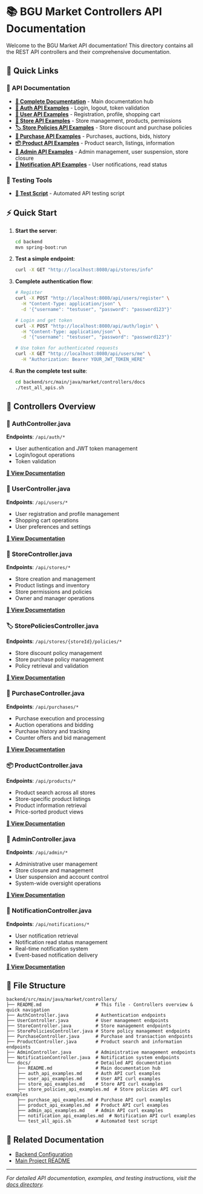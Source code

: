 # 📚 BGU Market Controllers API Documentation

Welcome to the BGU Market API documentation! This directory contains all the REST API controllers and their comprehensive documentation.

## 🚀 Quick Links

### 📖 API Documentation
- **[📁 Complete Documentation](docs/README.md)** - Main documentation hub
- **[🔐 Auth API Examples](docs/auth_api_examples.md)** - Login, logout, token validation
- **[👤 User API Examples](docs/user_api_examples.md)** - Registration, profile, shopping cart
- **[🏪 Store API Examples](docs/store_api_examples.md)** - Store management, products, permissions
- **[🏷️ Store Policies API Examples](docs/store_policies_api_examples.md)** - Store discount and purchase policies
- **[🛒 Purchase API Examples](docs/purchase_api_examples.md)** - Purchases, auctions, bids, history
- **[📦 Product API Examples](docs/product_api_examples.md)** - Product search, listings, information
- **[🔧 Admin API Examples](docs/admin_api_examples.md)** - Admin management, user suspension, store closure
- **[🔔 Notification API Examples](docs/notification_api_examples.md)** - User notifications, read status

### 🧪 Testing Tools
- **[🔧 Test Script](docs/test_all_apis.sh)** - Automated API testing script

## ⚡ Quick Start

1. **Start the server**:
   ```bash
   cd backend
   mvn spring-boot:run
   ```

2. **Test a simple endpoint**:
   ```bash
   curl -X GET "http://localhost:8080/api/stores/info"
   ```

3. **Complete authentication flow**:
   ```bash
   # Register
   curl -X POST "http://localhost:8080/api/users/register" \
     -H "Content-Type: application/json" \
     -d '{"username": "testuser", "password": "password123"}'
   
   # Login and get token
   curl -X POST "http://localhost:8080/api/auth/login" \
     -H "Content-Type: application/json" \
     -d '{"username": "testuser", "password": "password123"}'
   
   # Use token for authenticated requests
   curl -X GET "http://localhost:8080/api/users/me" \
     -H "Authorization: Bearer YOUR_JWT_TOKEN_HERE"
   ```

4. **Run the complete test suite**:
   ```bash
   cd backend/src/main/java/market/controllers/docs
   ./test_all_apis.sh
   ```

## 📁 Controllers Overview

### 🔐 AuthController.java
**Endpoints**: `/api/auth/*`
- User authentication and JWT token management
- Login/logout operations
- Token validation

**[📖 View Documentation](docs/auth_api_examples.md)**

### 👤 UserController.java  
**Endpoints**: `/api/users/*`
- User registration and profile management
- Shopping cart operations
- User preferences and settings

**[📖 View Documentation](docs/user_api_examples.md)**

### 🏪 StoreController.java
**Endpoints**: `/api/stores/*`
- Store creation and management
- Product listings and inventory
- Store permissions and policies
- Owner and manager operations

**[📖 View Documentation](docs/store_api_examples.md)**

### 🏷️ StorePoliciesController.java
**Endpoints**: `/api/stores/{storeId}/policies/*`
- Store discount policy management
- Store purchase policy management
- Policy retrieval and validation

**[📖 View Documentation](docs/store_policies_api_examples.md)**

### 🛒 PurchaseController.java
**Endpoints**: `/api/purchases/*`
- Purchase execution and processing
- Auction operations and bidding
- Purchase history and tracking
- Counter offers and bid management

**[📖 View Documentation](docs/purchase_api_examples.md)**

### 📦 ProductController.java
**Endpoints**: `/api/products/*`
- Product search across all stores
- Store-specific product listings
- Product information retrieval
- Price-sorted product views

**[📖 View Documentation](docs/product_api_examples.md)**

### 🔧 AdminController.java
**Endpoints**: `/api/admin/*`
- Administrative user management
- Store closure and management
- User suspension and account control
- System-wide oversight operations

**[📖 View Documentation](docs/admin_api_examples.md)**

### 🔔 NotificationController.java
**Endpoints**: `/api/notifications/*`
- User notification retrieval
- Notification read status management
- Real-time notification system
- Event-based notification delivery

**[📖 View Documentation](docs/notification_api_examples.md)**

## 📁 File Structure

```
backend/src/main/java/market/controllers/
├── README.md                    # This file - Controllers overview & quick navigation
├── AuthController.java          # Authentication endpoints
├── UserController.java          # User management endpoints  
├── StoreController.java         # Store management endpoints
├── StorePoliciesController.java # Store policy management endpoints
├── PurchaseController.java      # Purchase and transaction endpoints
├── ProductController.java       # Product search and information endpoints
├── AdminController.java         # Administrative management endpoints
├── NotificationController.java  # Notification system endpoints
└── docs/                        # Detailed API documentation
    ├── README.md                # Main documentation hub
    ├── auth_api_examples.md     # Auth API curl examples
    ├── user_api_examples.md     # User API curl examples
    ├── store_api_examples.md    # Store API curl examples
    ├── store_policies_api_examples.md  # Store policies API curl examples
    ├── purchase_api_examples.md # Purchase API curl examples
    ├── product_api_examples.md  # Product API curl examples
    ├── admin_api_examples.md    # Admin API curl examples
    ├── notification_api_examples.md  # Notification API curl examples
    └── test_all_apis.sh         # Automated test script
```

## 🔗 Related Documentation

- [Backend Configuration](../../../../../../README_CONFIGURATION.md)
- [Main Project README](../../../../../../README.md)

---

*For detailed API documentation, examples, and testing instructions, visit the [docs directory](docs/README.md).* 